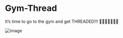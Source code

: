 # Gym-Thread
It’s time to go to the gym and get THREADED!!! 🏋🏼‍♀️🏋🏿💪🏽 

![image](https://github.com/renepromesse/Gym-Thread/assets/69194903/7ed935a7-dc1b-4450-9e4b-587a5080adff)
